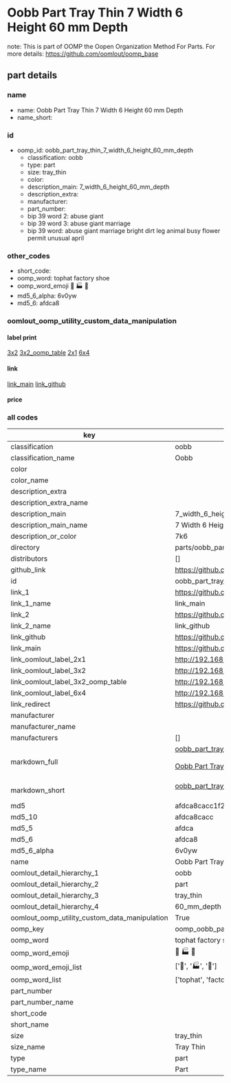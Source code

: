 # Oobb Part Tray Thin 7 Width 6 Height 60 mm Depth  

note: This is part of OOMP the Oopen Organization Method For Parts. For more details: https://github.com/oomlout/oomp_base

##  part details
  







### name
* name: Oobb Part Tray Thin 7 Width 6 Height 60 mm Depth
* name_short: 
### id
* oomp_id: oobb_part_tray_thin_7_width_6_height_60_mm_depth
  * classification: oobb
  * type: part
  * size: tray_thin
  * color: 
  * description_main: 7_width_6_height_60_mm_depth
  * description_extra: 
  * manufacturer: 
  * part_number: 
  * bip 39 word 2: abuse giant
  * bip 39 word 3: abuse giant marriage
  * bip 39 word: abuse giant marriage bright dirt leg animal busy flower permit unusual april

### other_codes
* short_code: 
* oomp_word: tophat factory shoe
* oomp_word_emoji :tophat: :factory: :shoe:
* md5_6_alpha: 6v0yw
* md5_6: afdca8






### oomlout_oomp_utility_custom_data_manipulation
#### label print
[3x2](http://192.168.1.245:1112/?label=oomp%206v0yw)
[3x2_oomp_table](http://192.168.1.108:1112/?label=oomp%206v0yw)
[2x1](http://192.168.1.242:1112/?label=oomp%206v0yw)
[6x4](http://192.168.1.55:1112/?label=oomp%206v0yw)    

#### link

[link_main](https://github.com/oomlout/oomlout_oomp_version_1_messy/tree/main/parts/oobb_part_tray_thin_7_width_6_height_60_mm_depth) [link_github](https://github.com/oomlout/oomlout_oomp_version_1_messy/tree/main/parts/oobb_part_tray_thin_7_width_6_height_60_mm_depth)                             

#### price







### all codes 
| key | value |  
| --- | --- |  
| classification | oobb |  
| classification_name | Oobb |  
| color |  |  
| color_name |  |  
| description_extra |  |  
| description_extra_name |  |  
| description_main | 7_width_6_height_60_mm_depth |  
| description_main_name | 7 Width 6 Height 60 mm Depth |  
| description_or_color | 7k6 |  
| directory | parts/oobb_part_tray_thin_7_width_6_height_60_mm_depth |  
| distributors | [] |  
| github_link | https://github.com/oomlout/oomlout_oomp_part_src/tree/main/parts/oobb_part_tray_thin_7_width_6_height_60_mm_depth |  
| id | oobb_part_tray_thin_7_width_6_height_60_mm_depth |  
| link_1 | https://github.com/oomlout/oomlout_oomp_version_1_messy/tree/main/parts/oobb_part_tray_thin_7_width_6_height_60_mm_depth |  
| link_1_name | link_main |  
| link_2 | https://github.com/oomlout/oomlout_oomp_version_1_messy/tree/main/parts/oobb_part_tray_thin_7_width_6_height_60_mm_depth |  
| link_2_name | link_github |  
| link_github | https://github.com/oomlout/oomlout_oomp_version_1_messy/tree/main/parts/oobb_part_tray_thin_7_width_6_height_60_mm_depth |  
| link_main | https://github.com/oomlout/oomlout_oomp_version_1_messy/tree/main/parts/oobb_part_tray_thin_7_width_6_height_60_mm_depth |  
| link_oomlout_label_2x1 | http://192.168.1.242:1112/?label=oomp%206v0yw |  
| link_oomlout_label_3x2 | http://192.168.1.245:1112/?label=oomp%206v0yw |  
| link_oomlout_label_3x2_oomp_table | http://192.168.1.108:1112/?label=oomp%206v0yw |  
| link_oomlout_label_6x4 | http://192.168.1.55:1112/?label=oomp%206v0yw |  
| link_redirect | https://github.com/oomlout/oomlout_oomp_version_1_messy/tree/main/parts/oobb_part_tray_thin_7_width_6_height_60_mm_depth |  
| manufacturer |  |  
| manufacturer_name |  |  
| manufacturers | [] |  
| markdown_full | [oobb_part_tray_thin_7_width_6_height_60_mm_depth](none)<br>[](none)<br>[Oobb Part Tray Thin 7 Width 6 Height 60 Mm Depth](none)<br><br> |  
| markdown_short | [oobb_part_tray_thin_7_width_6_height_60_mm_depth](none)<br><br> |  
| md5 | afdca8cacc1f2121fd1f51c110986809 |  
| md5_10 | afdca8cacc |  
| md5_5 | afdca |  
| md5_6 | afdca8 |  
| md5_6_alpha | 6v0yw |  
| name | Oobb Part Tray Thin 7 Width 6 Height 60 mm Depth |  
| oomlout_detail_hierarchy_1 | oobb |  
| oomlout_detail_hierarchy_2 | part |  
| oomlout_detail_hierarchy_3 | tray_thin |  
| oomlout_detail_hierarchy_4 | 60_mm_depth |  
| oomlout_oomp_utility_custom_data_manipulation | True |  
| oomp_key | oomp_oobb_part_tray_thin_7_width_6_height_60_mm_depth |  
| oomp_word | tophat factory shoe |  
| oomp_word_emoji | :tophat: :factory: :shoe: |  
| oomp_word_emoji_list | [':tophat:', ':factory:', ':shoe:'] |  
| oomp_word_list | ['tophat', 'factory', 'shoe'] |  
| part_number |  |  
| part_number_name |  |  
| short_code |  |  
| short_name |  |  
| size | tray_thin |  
| size_name | Tray Thin |  
| type | part |  
| type_name | Part |  
